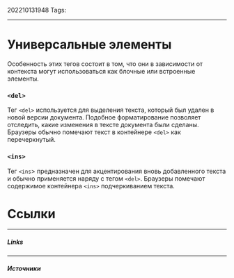 202210131948
Tags:
___
# Универсальные элементы

Особенность этих тегов состоит в том, что они в зависимости от контекста могут использоваться как блочные или встроенные элементы.

### `<del>`

Тег `<del>` используется для выделения текста, который был удален в новой версии документа. Подобное форматирование позволяет отследить, какие изменения в тексте документа были сделаны. Браузеры обычно помечают текст в контейнере `<del>` как перечеркнутый.



### `<ins>`

Тег `<ins`> предназначен для акцентирования вновь добавленного текста и обычно применяется наряду с тегом `<del>`. Браузеры помечают содержимое контейнера `<ins>` подчеркиванием текста.



# Ссылки
___
##### Links


---
##### Источники
